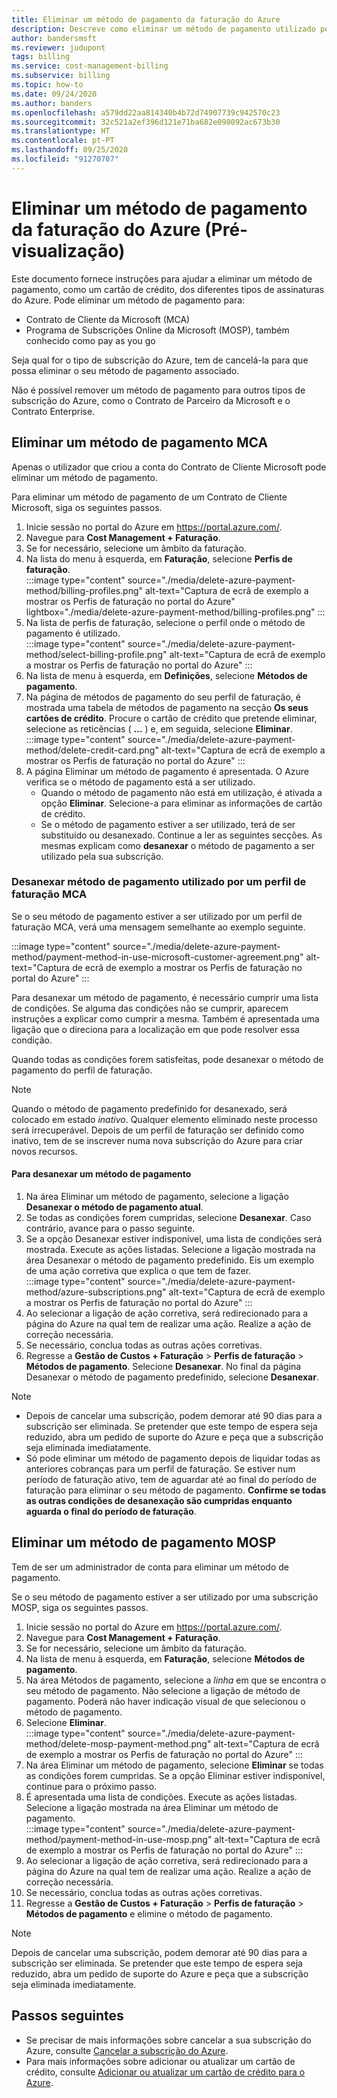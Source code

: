 ```yaml
---
title: Eliminar um método de pagamento da faturação do Azure
description: Descreve como eliminar um método de pagamento utilizado por uma subscrição do Azure.
author: bandersmsft
ms.reviewer: judupont
tags: billing
ms.service: cost-management-billing
ms.subservice: billing
ms.topic: how-to
ms.date: 09/24/2020
ms.author: banders
ms.openlocfilehash: a579dd22aa814340b4b72d74907739c942570c23
ms.sourcegitcommit: 32c521a2ef396d121e71ba682e098092ac673b30
ms.translationtype: HT
ms.contentlocale: pt-PT
ms.lasthandoff: 09/25/2020
ms.locfileid: "91270707"
---
```

# <a name="delete-an-azure-billing-payment-method-preview"></a>Eliminar um método de pagamento da faturação do Azure (Pré-visualização)

Este documento fornece instruções para ajudar a eliminar um método de pagamento, como um cartão de crédito, dos diferentes tipos de assinaturas do Azure. Pode eliminar um método de pagamento para:

- Contrato de Cliente da Microsoft (MCA)
- Programa de Subscrições Online da Microsoft (MOSP), também conhecido como pay as you go

Seja qual for o tipo de subscrição do Azure, tem de cancelá-la para que possa eliminar o seu método de pagamento associado.

Não é possível remover um método de pagamento para outros tipos de subscrição do Azure, como o Contrato de Parceiro da Microsoft e o Contrato Enterprise.

## <a name="delete-an-mca-payment-method"></a>Eliminar um método de pagamento MCA

Apenas o utilizador que criou a conta do Contrato de Cliente Microsoft pode eliminar um método de pagamento.

Para eliminar um método de pagamento de um Contrato de Cliente Microsoft, siga os seguintes passos.

1. Inicie sessão no portal do Azure em https://portal.azure.com/.
1. Navegue para **Cost Management + Faturação**.
1. Se for necessário, selecione um âmbito da faturação.
1. Na lista do menu à esquerda, em **Faturação**, selecione **Perfis de faturação**.  
    :::image type="content" source="./media/delete-azure-payment-method/billing-profiles.png" alt-text="Captura de ecrã de exemplo a mostrar os Perfis de faturação no portal do Azure" lightbox="./media/delete-azure-payment-method/billing-profiles.png" :::
1. Na lista de perfis de faturação, selecione o perfil onde o método de pagamento é utilizado.  
    :::image type="content" source="./media/delete-azure-payment-method/select-billing-profile.png" alt-text="Captura de ecrã de exemplo a mostrar os Perfis de faturação no portal do Azure" :::
1. Na lista de menu à esquerda, em **Definições**, selecione **Métodos de pagamento**.
1. Na página de métodos de pagamento do seu perfil de faturação, é mostrada uma tabela de métodos de pagamento na secção **Os seus cartões de crédito**. Procure o cartão de crédito que pretende eliminar, selecione as reticências ( **…** ) e, em seguida, selecione **Eliminar**.  
    :::image type="content" source="./media/delete-azure-payment-method/delete-credit-card.png" alt-text="Captura de ecrã de exemplo a mostrar os Perfis de faturação no portal do Azure" :::
1. A página Eliminar um método de pagamento é apresentada. O Azure verifica se o método de pagamento está a ser utilizado.
    - Quando o método de pagamento não está em utilização, é ativada a opção **Eliminar**. Selecione-a para eliminar as informações de cartão de crédito.
    - Se o método de pagamento estiver a ser utilizado, terá de ser substituído ou desanexado. Continue a ler as seguintes secções. As mesmas explicam como **desanexar** o método de pagamento a ser utilizado pela sua subscrição.

### <a name="detach-payment-method-used-by-an-mca-billing-profile"></a>Desanexar método de pagamento utilizado por um perfil de faturação MCA

Se o seu método de pagamento estiver a ser utilizado por um perfil de faturação MCA, verá uma mensagem semelhante ao exemplo seguinte.

:::image type="content" source="./media/delete-azure-payment-method/payment-method-in-use-microsoft-customer-agreement.png" alt-text="Captura de ecrã de exemplo a mostrar os Perfis de faturação no portal do Azure" :::

Para desanexar um método de pagamento, é necessário cumprir uma lista de condições. Se alguma das condições não se cumprir, aparecem instruções a explicar como cumprir a mesma. Também é apresentada uma ligação que o direciona para a localização em que pode resolver essa condição.

Quando todas as condições forem satisfeitas, pode desanexar o método de pagamento do perfil de faturação.

> [!NOTE]
> Quando o método de pagamento predefinido for desanexado, será colocado em estado _inativo_. Qualquer elemento eliminado neste processo será irrecuperável. Depois de um perfil de faturação ser definido como inativo, tem de se inscrever numa nova subscrição do Azure para criar novos recursos.

#### <a name="to-detach-a-payment-method"></a>Para desanexar um método de pagamento

1. Na área Eliminar um método de pagamento, selecione a ligação **Desanexar o método de pagamento atual**.
1. Se todas as condições forem cumpridas, selecione **Desanexar**. Caso contrário, avance para o passo seguinte.
1. Se a opção Desanexar estiver indisponível, uma lista de condições será mostrada. Execute as ações listadas. Selecione a ligação mostrada na área Desanexar o método de pagamento predefinido. Eis um exemplo de uma ação corretiva que explica o que tem de fazer.  
    :::image type="content" source="./media/delete-azure-payment-method/azure-subscriptions.png" alt-text="Captura de ecrã de exemplo a mostrar os Perfis de faturação no portal do Azure" :::
1. Ao selecionar a ligação de ação corretiva, será redirecionado para a página do Azure na qual tem de realizar uma ação. Realize a ação de correção necessária.
1. Se necessário, conclua todas as outras ações corretivas.
1. Regresse a **Gestão de Custos + Faturação** > **Perfis de faturação** > **Métodos de pagamento**. Selecione **Desanexar**. No final da página Desanexar o método de pagamento predefinido, selecione **Desanexar**.

> [!NOTE]
> - Depois de cancelar uma subscrição, podem demorar até 90 dias para a subscrição ser eliminada. Se pretender que este tempo de espera seja reduzido, abra um pedido de suporte do Azure e peça que a subscrição seja eliminada imediatamente.
> - Só pode eliminar um método de pagamento depois de liquidar todas as anteriores cobranças para um perfil de faturação. Se estiver num período de faturação ativo, tem de aguardar até ao final do período de faturação para eliminar o seu método de pagamento. **Confirme se todas as outras condições de desanexação são cumpridas enquanto aguarda o final do período de faturação**.

## <a name="delete-a-mosp-payment-method"></a>Eliminar um método de pagamento MOSP

Tem de ser um administrador de conta para eliminar um método de pagamento.

Se o seu método de pagamento estiver a ser utilizado por uma subscrição MOSP, siga os seguintes passos.

1. Inicie sessão no portal do Azure em https://portal.azure.com/.
1. Navegue para **Cost Management + Faturação**.
1. Se for necessário, selecione um âmbito da faturação.
1. Na lista de menu à esquerda, em **Faturação**, selecione **Métodos de pagamento**.
1. Na área Métodos de pagamento, selecione a _linha_ em que se encontra o seu método de pagamento. Não selecione a ligação de método de pagamento. Poderá não haver indicação visual de que selecionou o método de pagamento.
1. Selecione **Eliminar**.  
    :::image type="content" source="./media/delete-azure-payment-method/delete-mosp-payment-method.png" alt-text="Captura de ecrã de exemplo a mostrar os Perfis de faturação no portal do Azure" :::
1. Na área Eliminar um método de pagamento, selecione **Eliminar** se todas as condições forem cumpridas. Se a opção Eliminar estiver indisponível, continue para o próximo passo.
1. É apresentada uma lista de condições. Execute as ações listadas. Selecione a ligação mostrada na área Eliminar um método de pagamento.  
    :::image type="content" source="./media/delete-azure-payment-method/payment-method-in-use-mosp.png" alt-text="Captura de ecrã de exemplo a mostrar os Perfis de faturação no portal do Azure" :::
1. Ao selecionar a ligação de ação corretiva, será redirecionado para a página do Azure na qual tem de realizar uma ação. Realize a ação de correção necessária.
1. Se necessário, conclua todas as outras ações corretivas.
1. Regresse a **Gestão de Custos + Faturação** > **Perfis de faturação** > **Métodos de pagamento** e elimine o método de pagamento.

> [!NOTE]
> Depois de cancelar uma subscrição, podem demorar até 90 dias para a subscrição ser eliminada. Se pretender que este tempo de espera seja reduzido, abra um pedido de suporte do Azure e peça que a subscrição seja eliminada imediatamente.

## <a name="next-steps"></a>Passos seguintes

- Se precisar de mais informações sobre cancelar a sua subscrição do Azure, consulte [Cancelar a subscrição do Azure](cancel-azure-subscription.md).
- Para mais informações sobre adicionar ou atualizar um cartão de crédito, consulte [Adicionar ou atualizar um cartão de crédito para o Azure](change-credit-card.md).